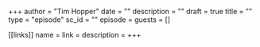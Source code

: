 +++
author = "Tim Hopper"
date = ""
description = ""
draft = true
title = ""
type = "episode"
sc_id = ""
episode =
guests = []

[[links]]
name =
link =
description =
+++